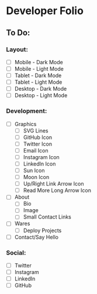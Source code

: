 # Developer Folio
## To Do:
### Layout:
* [ ] Mobile - Dark Mode
* [ ] Mobile - Light Mode 
* [ ] Tablet - Dark Mode
* [ ] Tablet - Light Mode
* [ ] Desktop - Dark Mode
* [ ] Desktop - Light Mode

### Development:
* [ ] Graphics
  * [ ] SVG Lines
  * [ ] GitHub Icon
  * [ ] Twitter Icon
  * [ ] Email Icon
  * [ ] Instagram Icon
  * [ ] LinkedIn Icon
  * [ ] Sun Icon
  * [ ] Moon Icon
  * [ ] Up/Right Link Arrow Icon
  * [ ] Read More Long Arrow Icon
* [ ] About
  * [ ] Bio 
  * [ ] Image
  * [ ] Small Contact Links
* [ ] Wares
  * [ ] Deploy Projects
* [ ] Contact/Say Hello 

### Social:
* [ ] Twitter
* [ ] Instagram
* [ ] LinkedIn
* [ ] GitHub
